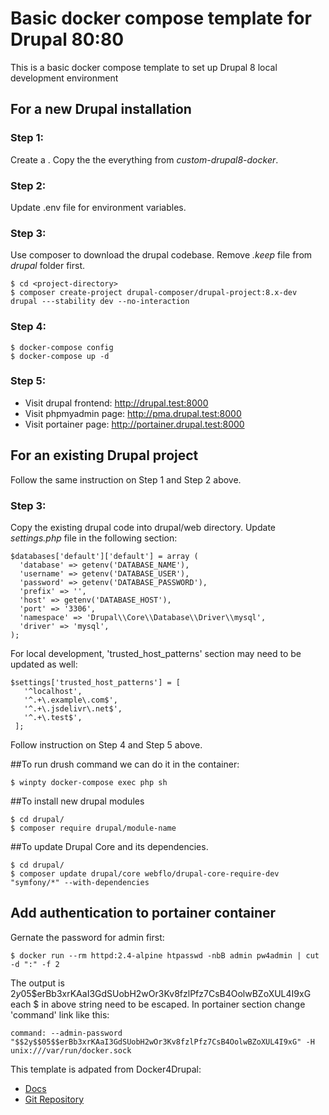 # Basic docker compose template for Drupal 80:80
This is a basic docker compose template to set up Drupal 8 local development environment

## For a new Drupal installation
### Step 1: 
Create a <proeject-directory>.
Copy the the everything from *custom-drupal8-docker*.

### Step 2:
Update .env file for environment variables. 

### Step 3:
Use composer to download the drupal codebase.
Remove *.keep* file from *drupal* folder first. 
```
$ cd <project-directory>
$ composer create-project drupal-composer/drupal-project:8.x-dev drupal ---stability dev --no-interaction
```

### Step 4:
```
$ docker-compose config
$ docker-compose up -d
```

### Step 5:
- Visit drupal frontend: http://drupal.test:8000
- Visit phpmyadmin page: http://pma.drupal.test:8000
- Visit portainer page: http://portainer.drupal.test:8000

## For an existing Drupal project
Follow the same instruction on Step 1 and Step 2 above.

### Step 3:
Copy the existing drupal code into drupal/web directory.
Update *settings.php* file in the following section:
```
$databases['default']['default'] = array (
  'database' => getenv('DATABASE_NAME'),
  'username' => getenv('DATABASE_USER'),
  'password' => getenv('DATABASE_PASSWORD'),
  'prefix' => '',
  'host' => getenv('DATABASE_HOST'),
  'port' => '3306',
  'namespace' => 'Drupal\\Core\\Database\\Driver\\mysql',
  'driver' => 'mysql',
);
```
For local development, 'trusted_host_patterns' section may need to be updated as well:
```
$settings['trusted_host_patterns'] = [
   '^localhost',
   '^.+\.example\.com$',
   '^.+\.jsdelivr\.net$',
   '^.+\.test$',
 ];
 ```
Follow instruction on Step 4 and Step 5 above.

##To run drush command we can do it in the container:
```
$ winpty docker-compose exec php sh
```

##To install new drupal modules
```
$ cd drupal/
$ composer require drupal/module-name
```

##To update Drupal Core and its dependencies.
```
$ cd drupal/
$ composer update drupal/core webflo/drupal-core-require-dev "symfony/*" --with-dependencies
```
## Add authentication to portainer container
Gernate the password for admin first:
```
$ docker run --rm httpd:2.4-alpine htpasswd -nbB admin pw4admin | cut -d ":" -f 2
```
The output is $2y$05$erBb3xrKAaI3GdSUobH2wOr3Kv8fzlPfz7CsB4OolwBZoXUL4I9xG
each $ in above string need to be escaped.
In portainer section change 'command' link like this:
```
command: --admin-password "$$2y$$05$$erBb3xrKAaI3GdSUobH2wOr3Kv8fzlPfz7CsB4OolwBZoXUL4I9xG" -H unix:///var/run/docker.sock
```



This template is adpated from Docker4Drupal:
  - [Docs](https://wodby.com/docs/stacks/drupal/local/#usage)
  - [Git Repository](https://github.com/wodby/docker4drupal)